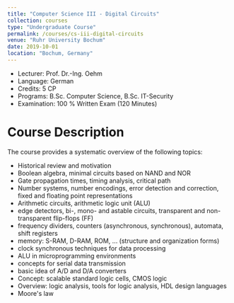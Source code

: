 ```yaml
---
title: "Computer Science III - Digital Circuits"
collection: courses
type: "Undergraduate Course"
permalink: /courses/cs-iii-digital-circuits
venue: "Ruhr University Bochum"
date: 2019-10-01
location: "Bochum, Germany"
---
```


* Lecturer: Prof. Dr.-Ing. Oehm
* Language: German
* Credits: 5 CP
* Programs: B.Sc. Computer Science, B.Sc. IT-Security
* Examination: 100 % Written Exam (120 Minutes)

Course Description
======

The course provides a systematic overview of the following topics:

* Historical review and motivation
* Boolean algebra, minimal circuits based on NAND and NOR
* Gate propagation times, timing analysis, critical path
* Number systems, number encodings, error detection and correction, fixed and floating point representations
* Arithmetic circuits, arithmetic logic unit (ALU)
* edge detectors, bi-, mono- and astable circuits, transparent and non-transparent flip-flops (FF)
* frequency dividers, counters (asynchronous, synchronous), automata, shift registers
* memory: S-RAM, D-RAM, ROM, ... (structure and organization forms)
* clock synchronous techniques for data processing
* ALU in microprogramming environments
* concepts for serial data transmission
* basic idea of A/D and D/A converters
* Concept: scalable standard logic cells, CMOS logic
* Overview: logic analysis, tools for logic analysis, HDL design languages
* Moore's law
